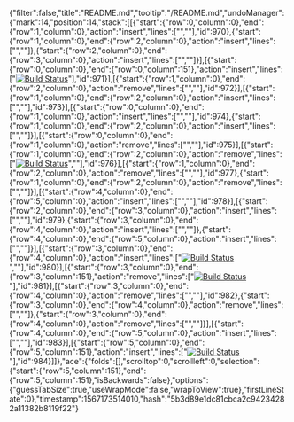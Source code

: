{"filter":false,"title":"README.md","tooltip":"/README.md","undoManager":{"mark":14,"position":14,"stack":[[{"start":{"row":0,"column":0},"end":{"row":1,"column":0},"action":"insert","lines":["",""],"id":970},{"start":{"row":1,"column":0},"end":{"row":2,"column":0},"action":"insert","lines":["",""]},{"start":{"row":2,"column":0},"end":{"row":3,"column":0},"action":"insert","lines":["",""]}],[{"start":{"row":0,"column":0},"end":{"row":0,"column":151},"action":"insert","lines":["[![Build Status](https://travis-ci.org/pranitastudent/Milestone-5-project.svg?branch=master)](https://travis-ci.org/pranitastudent/Milestone-5-project)"],"id":971}],[{"start":{"row":1,"column":0},"end":{"row":2,"column":0},"action":"remove","lines":["",""],"id":972}],[{"start":{"row":1,"column":0},"end":{"row":2,"column":0},"action":"insert","lines":["",""],"id":973}],[{"start":{"row":0,"column":0},"end":{"row":1,"column":0},"action":"insert","lines":["",""],"id":974},{"start":{"row":1,"column":0},"end":{"row":2,"column":0},"action":"insert","lines":["",""]}],[{"start":{"row":0,"column":0},"end":{"row":1,"column":0},"action":"remove","lines":["",""],"id":975}],[{"start":{"row":1,"column":0},"end":{"row":2,"column":0},"action":"remove","lines":["[![Build Status](https://travis-ci.org/pranitastudent/Milestone-5-project.svg?branch=master)](https://travis-ci.org/pranitastudent/Milestone-5-project)",""],"id":976}],[{"start":{"row":1,"column":0},"end":{"row":2,"column":0},"action":"remove","lines":["",""],"id":977},{"start":{"row":1,"column":0},"end":{"row":2,"column":0},"action":"remove","lines":["",""]}],[{"start":{"row":4,"column":0},"end":{"row":5,"column":0},"action":"insert","lines":["",""],"id":978}],[{"start":{"row":2,"column":0},"end":{"row":3,"column":0},"action":"insert","lines":["",""],"id":979},{"start":{"row":3,"column":0},"end":{"row":4,"column":0},"action":"insert","lines":["",""]},{"start":{"row":4,"column":0},"end":{"row":5,"column":0},"action":"insert","lines":["",""]}],[{"start":{"row":3,"column":0},"end":{"row":4,"column":0},"action":"insert","lines":["[![Build Status](https://travis-ci.org/pranitastudent/Milestone-5-project.svg?branch=master)](https://travis-ci.org/pranitastudent/Milestone-5-project)",""],"id":980}],[{"start":{"row":3,"column":0},"end":{"row":3,"column":151},"action":"remove","lines":["[![Build Status](https://travis-ci.org/pranitastudent/Milestone-5-project.svg?branch=master)](https://travis-ci.org/pranitastudent/Milestone-5-project)"],"id":981}],[{"start":{"row":3,"column":0},"end":{"row":4,"column":0},"action":"remove","lines":["",""],"id":982},{"start":{"row":3,"column":0},"end":{"row":4,"column":0},"action":"remove","lines":["",""]},{"start":{"row":3,"column":0},"end":{"row":4,"column":0},"action":"remove","lines":["",""]}],[{"start":{"row":4,"column":0},"end":{"row":5,"column":0},"action":"insert","lines":["",""],"id":983}],[{"start":{"row":5,"column":0},"end":{"row":5,"column":151},"action":"insert","lines":["[![Build Status](https://travis-ci.org/pranitastudent/Milestone-5-project.svg?branch=master)](https://travis-ci.org/pranitastudent/Milestone-5-project)"],"id":984}]]},"ace":{"folds":[],"scrolltop":0,"scrollleft":0,"selection":{"start":{"row":5,"column":151},"end":{"row":5,"column":151},"isBackwards":false},"options":{"guessTabSize":true,"useWrapMode":false,"wrapToView":true},"firstLineState":0},"timestamp":1567173514010,"hash":"5b3d89e1dc81cbca2c94234282a11382b8119f22"}